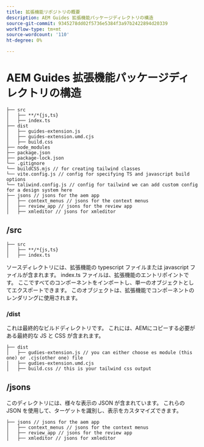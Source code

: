```yaml
---
title: 拡張機能リポジトリの概要
description: AEM Guides 拡張機能パッケージディレクトリの構造
source-git-commit: 9345278dd02f5736e5384f3a97b2422894d20339
workflow-type: tm+mt
source-wordcount: '110'
ht-degree: 0%

---
```



# AEM Guides 拡張機能パッケージディレクトリの構造

```text
├── src
│   ├── **/*{js,ts}
│   ├── index.ts
├── dist
│   ├── guides-extension.js
│   ├── guides-extension.umd.cjs
│   ├── build.css
├── node_modules
├── package.json
├── package-lock.json 
└── .gitignore
└── buildCSS.mjs // for creating tailwind classes
└── vite.config.js // config for specifying TS and javascript build options
└── taliwind.config.js // config for tailwind we can add custom config for a design system here
├── jsons // jsons for the aem app
│   ├── context_menus // jsons for the context menus
│   ├── review_app // jsons for the review app
│   ├── xmleditor // jsons for xmleditor
```

## /src

```text
├── src
│   ├── **/*{js,ts}
│   ├── index.ts
```

ソースディレクトリには、拡張機能の typescript ファイルまたは javascript ファイルが含まれます。 index.ts ファイルは、拡張機能のエントリポイントです。 ここですべてのコンポーネントをインポートし、単一のオブジェクトとしてエクスポートできます。 このオブジェクトは、拡張機能でコンポーネントのレンダリングに使用されます。

### /dist

これは最終的なビルドディレクトリです。 これには、AEMにコピーする必要がある最終的な JS と CSS が含まれます。

```test
├── dist
│   ├── gudies-extension.js // you can either choose es module (this one) or .cjs(other one) file
│   ├── gudies-extension.umd.cjs
│   ├── build.css // this is your tailwind css output
```

## /jsons

このディレクトリには、様々な表示の JSON が含まれています。 これらの JSON を使用して、ターゲットを識別し、表示をカスタマイズできます。

```text
├── jsons // jsons for the aem app
│   ├── context_menus // jsons for the context menus
│   ├── review_app // jsons for the review app
│   ├── xmleditor // jsons for xmleditor
```
